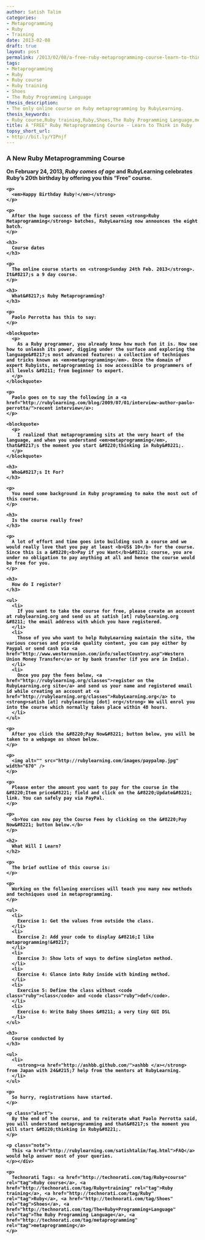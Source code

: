```yaml
---
author: Satish Talim
categories:
- Metaprogramming
- Ruby
- Training
date: 2013-02-08
draft: true
layout: post
permalink: /2013/02/08/a-free-ruby-metaprogramming-course-learn-to-think-in-ruby/
tags:
- Metaprogramming
- Ruby
- Ruby course
- Ruby training
- Shoes
- The Ruby Programming Language
thesis_description:
- The only online course on Ruby metaprogramming by RubyLearning.
thesis_keywords:
- Ruby course,Ruby training,Ruby,Shoes,The Ruby Programming Language,metaprogramming
title: A "FREE" Ruby Metaprogramming Course - Learn to Think in Ruby
topsy_short_url:
- http://bit.ly/YIPnjf
---
```


<div>
  <h3>
    A New Ruby Metaprogramming Course
  </h3>
  
  <p>
    <strong>On February 24, 2013, <em>Ruby comes of age</em> and RubyLearning celebrates Ruby&#8217;s 20th birthday by offering you this &#8220;Free&#8221; course. 
    
    <p>
      <em>Happy Birthday Ruby!</em></strong>
    </p>
    
    <p>
      After the huge success of the first seven <strong>Ruby Metaprogramming</strong> batches, RubyLearning now announces the eight batch.
    </p>
    
    <h3>
      Course dates
    </h3>
    
    <p>
      The online course starts on <strong>Sunday 24th Feb. 2013</strong>. It&#8217;s a 9 day course.
    </p>
    
    <h3>
      What&#8217;s Ruby Metaprogramming?
    </h3>
    
    <p>
      Paolo Perrotta has this to say:
    </p>
    
    <blockquote>
      <p>
        As a Ruby programmer, you already know how much fun it is. Now see how to unleash its power, digging under the surface and exploring the language&#8217;s most advanced features: a collection of techniques and tricks known as <em>metaprogramming</em>. Once the domain of expert Rubyists, metaprogramming is now accessible to programmers of all levels &#8211; from beginner to expert.
      </p>
    </blockquote>
    
    <p>
      Paolo goes on to say the following in a <a href="http://rubylearning.com/blog/2009/07/01/interview-author-paolo-perrotta/">recent interview</a>:
    </p>
    
    <blockquote>
      <p>
        I realized that metaprogramming sits at the very heart of the language, and when you understand <em>metaprogramming</em>, that&#8217;s the moment you start &#8220;thinking in Ruby&#8221;.
      </p>
    </blockquote>
    
    <h3>
      Who&#8217;s It For?
    </h3>
    
    <p>
      You need some background in Ruby programming to make the most out of this course.
    </p>
    
    <h3>
      Is the course really free?
    </h3>
    
    <p>
      A lot of effort and time goes into building such a course and we would really love that you pay at least <b>US$ 10</b> for the course. Since this is a &#8220;<b>Pay if you Want</b>&#8221; course, you are under no obligation to pay anything at all and hence the course would be free for you.
    </p>
    
    <h3>
      How do I register?
    </h3>
    
    <ul>
      <li>
        If you want to take the course for free, please create an account at rubylearning.org and send us at satish [at] rubylearning.org &#8211; the email address with which you have registered.
      </li>
      <li>
        Those of you who want to help RubyLearning maintain the site, the various courses and provide quality content, you can pay either by Paypal or send cash via <a href="http://www.westernunion.com/info/selectCountry.asp">Western Union Money Transfer</a> or by bank transfer (if you are in India).
      </li>
      <li>
        Once you pay the fees below, <a href="http://rubylearning.org/classes">register on the RubyLearning.org site</a> and send us your name and registered email id while creating an account at <a href="http://rubylearning.org/classes">RubyLearning.org</a> to <strong>satish [at] rubylearning [dot] org</strong> We will enrol you into the course which normally takes place within 48 hours.
      </li>
    </ul>
    
    <p>
      After you click the &#8220;Pay Now&#8221; button below, you will be taken to a webpage as shown below.
    </p>
    
    <p>
      <img alt="" src="http://rubylearning.com/images/paypalmp.jpg" width="670" />
    </p>
    
    <p>
      Please enter the amount you want to pay for the course in the &#8220;Item price&#8221; field and click on the &#8220;Update&#8221; link. You can safely pay via PayPal.
    </p>
    
    <p>
      <b>You can now pay the Course Fees by clicking on the &#8220;Pay Now&#8221; button below.</b>
    </p>
    
    <h2>
      What Will I Learn?
    </h2>
    
    <p>
      The brief outline of this course is:
    </p>
    
    <p>
      Working on the follwoing exercises will teach you many new methods and techniques used in metaprogramming.
    </p>
    
    <ul>
      <li>
        Exercise 1: Get the values from outside the class.
      </li>
      <li>
        Exercise 2: Add your code to display &#8216;I like metaprogramming!&#8217;
      </li>
      <li>
        Exercise 3: Show lots of ways to define singleton method.
      </li>
      <li>
        Exercise 4: Glance into Ruby inside with binding method.
      </li>
      <li>
        Exercise 5: Define the class without <code class="ruby">class</code> and <code class="ruby">def</code>.
      </li>
      <li>
        Exercise 6: Write Baby Shoes &#8211; a very tiny GUI DSL
      </li>
    </ul>
    
    <h3>
      Course conducted by
    </h3>
    
    <ul>
      <li>
        <strong><a href="http://ashbb.github.com/">ashbb </a></strong> from Japan with 24&#215;7 help from the mentors at RubyLearning.
      </li>
    </ul>
    
    <p>
      So hurry, registrations have started.
    </p>
    
    <p class="alert">
      By the end of the course, and to reiterate what Paolo Perrotta said, you will understand metaprogramming and that&#8217;s the moment you will start &#8220;thinking in Ruby&#8221;.
    </p>
    
    <p class="note">
      This <a href="http://rubylearning.com/satishtalim/faq.html">FAQ</a> would help answer most of your queries.
    </p></div> 
    
    <p>
      Technorati Tags: <a href="http://technorati.com/tag/Ruby+course" rel="tag">Ruby course</a>, <a href="http://technorati.com/tag/Ruby+training" rel="tag">Ruby training</a>, <a href="http://technorati.com/tag/Ruby" rel="tag">Ruby</a>, <a href="http://technorati.com/tag/Shoes" rel="tag">Shoes</a>, <a href="http://technorati.com/tag/The+Ruby+Programming+Language" rel="tag">The Ruby Programming Language</a>, <a href="http://technorati.com/tag/metaprogramming" rel="tag">metaprogramming</a>
    </p>
